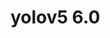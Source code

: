 <!--
 * @Author: wayne
 * @LastEditors: wayne
 * @email: linzhihui@szarobots.com
 * @Date: 2022-04-02 15:40:35
 * @LastEditTime: 2022-04-02 15:47:21
 * @Description: 
-->
# yolov5 6.0